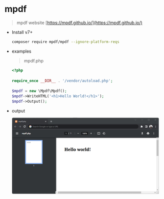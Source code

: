 # mpdf

> mpdf website [https://mpdf.github.io/](https://mpdf.github.io/)

- Install v7+
    ```sh
    composer require mpdf/mpdf --ignore-platform-reqs
    ```

- examples 
    > mpdf.php

    ```php
    <?php

    require_once __DIR__ . '/vendor/autoload.php';

    $mpdf = new \Mpdf\Mpdf();
    $mpdf->WriteHTML('<h1>Hello World!</h1>');
    $mpdf->Output();
    ```

- output

    ![preview](../../assets/images/mpdf.png)
